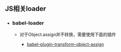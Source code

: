## JS相关loader

* ### babel-loader

  * 对于Object.assign并不转换，需要使用下面的插件

    * [babel-plugin-transform-object-assign](/tools/build-tool/webpack/plugins/babel-plugin-transform-object-assign.md)



